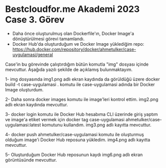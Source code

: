 # Bestcloudfor.me Akademi 2023 Case 3. Görev
- Daha önce oluşturulmuş olan Dockerfile'ın, Docker Image'a dönüştürülmesi görevi tamamlandı.
- Docker Hub'da oluşturduğum ve Docker Image yüklediğim repo: https://hub.docker.com/repository/docker/ahmetulker/case-uygulamasi/general

Case'in bu görevinde çalıştırdığım bütün komutla "img" dosyası içinde mevcuttur. Aşağıda yazılı şekilde de açıklamış bulunmaktayım.

1- img dosyasında img1.png adlı ekran kaydında da görüldüğü üzere docker build -t case-uygulamasi . komutu ile case-uygulamasi adında bir Docker Image oluşturdum.

2- Daha sonra docker images komutu ile image'leri kontrol ettim. img2.png adlı ekran kaydında mevcuttur.

3- docker login komutu ile Docker Hub hesabıma CLI üzerinde giriş yaptım ve image'a etiket vermek için docker tag case-uygulamasi ahmetulker/case-uygulamasi:latest komutunu kullandım. img3.png adlı kayıtta mevcuttur.

4- docker push ahmetulker/case-uygulamasi komutu ile oluşturmuş olduğum image'i Docker Hub reposuna yükledim. img4.png adlı kayıtta mevcuttur. 

5- Oluşturduğum Docker Hub reposunun kaydı img6.png adlı ekran görüntüsünde mevcuttur.
